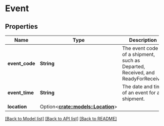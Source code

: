 # Event

## Properties

Name | Type | Description | Notes
------------ | ------------- | ------------- | -------------
**event_code** | **String** | The event code of a shipment, such as Departed, Received, and ReadyForReceive. | 
**event_time** | **String** | The date and time of an event for a shipment. | 
**location** | Option<[**crate::models::Location**](Location.md)> |  | [optional]

[[Back to Model list]](../README.md#documentation-for-models) [[Back to API list]](../README.md#documentation-for-api-endpoints) [[Back to README]](../README.md)


